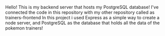 Hello! This is my backend server that hosts my PostgreSQL database!
I've connected the code in this repository with my other repository called as trainers-frontend
In this project i used Express as a simple way to create a node server, and PostgreSQL as the database that holds all the data of the pokemon trainers!
